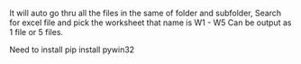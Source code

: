 It will auto go thru all the files in the same of folder and subfolder,
Search for excel file and pick the worksheet that name is W1 - W5
Can be output as 1 file or 5 files.

Need to install pip install pywin32
